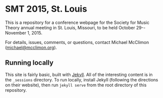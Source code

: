 # SMT 2015, St. Louis

This is a repository for a conference webpage for the Society for Music Theory
annual meeting in St. Louis, Missouri, to be held October 29--November
1, 2015.

For details, issues, comments, or questions, contact Michael McClimon
(michael@mcclimon.org).

## Running locally

This site is fairly basic, built with [Jekyll](//jekyllrb.com). All of the
interesting content is in the `_sessions` directory. To run locally, install
Jekyll (following the directions on their website), then run `jekyll serve`
from the root directory of this repository.
